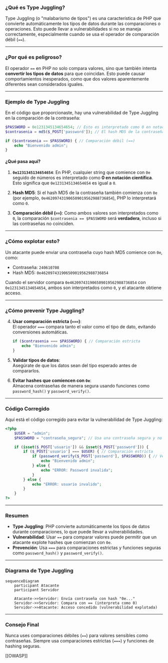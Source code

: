 ### **¿Qué es Type Juggling?**

Type Juggling (o "malabarismo de tipos") es una característica de PHP que convierte automáticamente los tipos de datos durante las comparaciones o operaciones. Esto puede llevar a vulnerabilidades si no se maneja correctamente, especialmente cuando se usa el operador de comparación débil (`==`).

---

### **¿Por qué es peligroso?**

El operador `==` en PHP no solo compara valores, sino que también intenta **convertir los tipos de datos** para que coincidan. Esto puede causar comportamientos inesperados, como que dos valores aparentemente diferentes sean considerados iguales.

---

### **Ejemplo de Type Juggling**

En el código que proporcionaste, hay una vulnerabilidad de Type Juggling en la comparación de la contraseña:

```php
$PASSWORD = 0e1231345134654654; // Esto es interpretado como 0 en notación científica
$contrasenia = md5($_POST['password']); // El hash MD5 de la contraseña

if ($contrasenia == $PASSWORD) { // Comparación débil (==)
    echo "Bienvenido admin";
}
```

#### **¿Qué pasa aquí?**

1. **`0e1231345134654654`**: En PHP, cualquier string que comience con `0e` seguido de números es interpretado como **0 en notación científica**. Esto significa que `0e1231345134654654` es igual a `0`.

2. **Hash MD5**: Si el hash MD5 de la contraseña también comienza con `0e` (por ejemplo, `0e462097431906509019562988736854`), PHP lo interpretará como `0`.

3. **Comparación débil (`==`)**: Como ambos valores son interpretados como `0`, la comparación `$contrasenia == $PASSWORD` será **verdadera**, incluso si las contraseñas no coinciden.

---

### **¿Cómo explotar esto?**

Un atacante puede enviar una contraseña cuyo hash MD5 comience con `0e`, como:

- Contraseña: `240610708`
- Hash MD5: `0e462097431906509019562988736854`

Cuando el servidor compara `0e462097431906509019562988736854` con `0e1231345134654654`, ambos son interpretados como `0`, y el atacante obtiene acceso.

---

### **¿Cómo prevenir Type Juggling?**

4. **Usar comparación estricta (`===`)**:  
   El operador `===` compara tanto el valor como el tipo de dato, evitando conversiones automáticas.

   ```php
   if ($contrasenia === $PASSWORD) { // Comparación estricta
       echo "Bienvenido admin";
   }
   ```

5. **Validar tipos de datos**:  
   Asegúrate de que los datos sean del tipo esperado antes de compararlos.

6. **Evitar hashes que comiencen con `0e`**:  
   Almacena contraseñas de manera segura usando funciones como `password_hash()` y `password_verify()`.

---

### **Código Corregido**

Aquí está el código corregido para evitar la vulnerabilidad de Type Juggling:

```php
<?php
    $USER = "admin";
    $PASSWORD = "contraseña_segura"; // Usa una contraseña segura y no un hash vulnerable

    if (isset($_POST['usuario']) && isset($_POST['password'])) {
        if ($_POST['usuario'] === $USER) { // Comparación estricta
            if (password_verify($_POST['password'], $PASSWORD)) { // Verificación segura
                echo "Bienvenido admin";
            } else {
                echo "ERROR: Password invalida";
            }
        } else {
            echo "ERROR: usuario invalido";
        }
    }
?>
```

---

### **Resumen**

- **Type Juggling**: PHP convierte automáticamente los tipos de datos durante comparaciones, lo que puede llevar a vulnerabilidades.
- **Vulnerabilidad**: Usar `==` para comparar valores puede permitir que un atacante explote hashes que comienzan con `0e`.
- **Prevención**: Usa `===` para comparaciones estrictas y funciones seguras como `password_hash()` y `password_verify()`.

---

### **Diagrama de Type Juggling**

```mermaid
sequenceDiagram
    participant Atacante
    participant Servidor

    Atacante->>Servidor: Envía contraseña con hash "0e..."
    Servidor->>Servidor: Compara con == (interpreta como 0)
    Servidor->>Atacante: Acceso concedido (vulnerabilidad explotada)
```

---

### **Consejo Final**

Nunca uses comparaciones débiles (`==`) para valores sensibles como contraseñas. Siempre usa comparaciones estrictas (`===`) y funciones de hashing seguras.

[[OWASP]]
